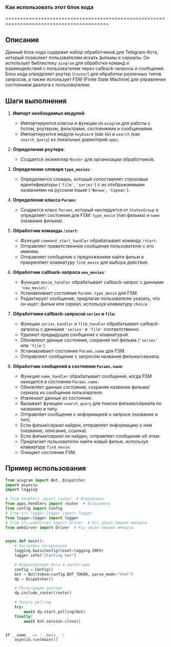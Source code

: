 ### Как использовать этот блок кода
=========================================================================================

Описание
-------------------------
Данный блок кода содержит набор обработчиков для Telegram-бота, который позволяет пользователям искать фильмы и сериалы. Он использует библиотеку `aiogram` для обработки команд и взаимодействий с пользователем через callback-запросы и сообщения. Блок кода определяет роутер (`router`) для обработки различных типов запросов, а также использует FSM (Finite State Machine) для управления состоянием диалога с пользователем.

Шаги выполнения
-------------------------
1. **Импорт необходимых модулей**:
   - Импортируются классы и функции из `aiogram` для работы с ботом, роутером, фильтрами, состояниями и сообщениями.
   - Импортируются модули `keyboard` (как `kb`) и `search` (как `search_query`) из локальных директорий `apps`.

2. **Определение роутера**:
   - Создается экземпляр `Router` для организации обработчиков.

3. **Определение словаря `type_movies`**:
   - Определяется словарь, который сопоставляет строковые идентификаторы (`'film'`, `'series'`) с их отображаемыми названиями на русском языке (`'Фильм'`, `'Сериал'`).

4. **Определение класса `Params`**:
   - Создается класс `Params`, который наследуется от `StatesGroup` и определяет состояния для FSM: `type_movie` (тип фильма) и `name` (название фильма).

5. **Обработчик команды `/start`**:
   - Функция `command_start_handler` обрабатывает команду `/start`.
   - Отправляет приветственное сообщение пользователю с его именем.
   - Отправляет сообщение с предложением найти фильм и прикрепляет клавиатуру `find_movie` для выбора действия.

6. **Обработчик callback-запроса `new_movies`**:
   - Функция `movie_handler` обрабатывает callback-запрос с данными `'new_movies'`.
   - Устанавливает состояние `Params.type_movie` для FSM.
   - Редактирует сообщение, предлагая пользователю указать, что он ищет: фильм или сериал, используя клавиатуру `choice`.

7. **Обработчики callback-запросов `series` и `film`**:
   - Функции `series_handler` и `film_handler` обрабатывают callback-запросы с данными `'series'` и `'film'` соответственно.
   - Удаляют предыдущее сообщение с клавиатурой.
   - Обновляют данные состояния, сохраняя тип фильма (`'series'` или `'film'`).
   - Устанавливают состояние `Params.name` для FSM.
   - Отправляют сообщение с запросом названия фильма/сериала.

8. **Обработчик сообщений в состоянии `Params.name`**:
   - Функция `name_handler` обрабатывает сообщения, когда FSM находится в состоянии `Params.name`.
   - Обновляет данные состояния, сохраняя название фильма/сериала из сообщения пользователя.
   - Извлекает данные из состояния.
   - Вызывает функцию `search_query` для поиска фильма/сериала по названию и типу.
   - Отправляет сообщение с информацией о запросе (название и тип).
   - Если фильм/сериал найден, отправляет информацию о нем (название, описание, ссылка).
   - Если фильм/сериал не найден, отправляет сообщение об этом.
   - Предлагает пользователю найти новый фильм, используя клавиатуру `find_movie`.
   - Очищает состояние FSM.

Пример использования
-------------------------

```python
from aiogram import Bot, Dispatcher
import asyncio
import logging

# from hendlers import router  # Исправлено
from apps.hendlers import router  # Исправлено
from config import Config
# from src.logger.logger import logger
from logger.logger import logger
# from src.webdirver import Driver  # Fix убрал лишние импорты
from webdirver import Driver  # Fix убрал лишние импорты


async def main():
    # Настройка логирования
    logging.basicConfig(level=logging.INFO)
    logger.info("Starting bot")

    # Инициализация бота и диспетчера
    config = Config()
    bot = Bot(token=config.BOT_TOKEN, parse_mode="html")
    dp = Dispatcher()

    # Регистрация роутера
    dp.include_router(router)

    # Запуск polling
    try:
        await dp.start_polling(bot)
    finally:
        await bot.session.close()


if __name__ == '__main__':
    asyncio.run(main())